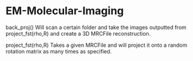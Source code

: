 # EM-Molecular-Imaging

back_proj()
Will scan a certain folder and take the images outputted from project_fst(rho,R) and create a 3D MRCFile reconstruction.

project_fst(rho,R)
Takes a given MRCFile and will project it onto a random rotation matrix as many times as specified.
